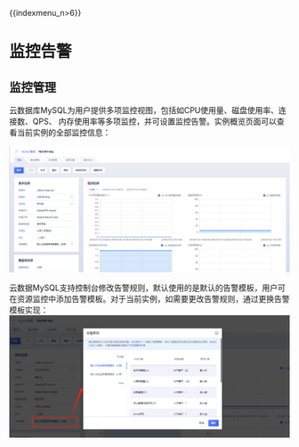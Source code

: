 {{indexmenu_n>6}}

# 监控告警

## 监控管理

云数据库MySQL为用户提供多项监控视图，包括如CPU使用量、磁盘使用率、连接数、QPS、
内存使用率等多项监控，并可设置监控告警。实例概览页面可以查看当前实例的全部监控信息：

![image](/images/监控视图.png)

云数据MySQL支持控制台修改告警规则，默认使用的是默认的告警模板，用户可在资源监控中添加告警模板。对于当前实例，如需要更改告警规则，通过更换告警模板实现：
![image](/images/告警设置.png)
